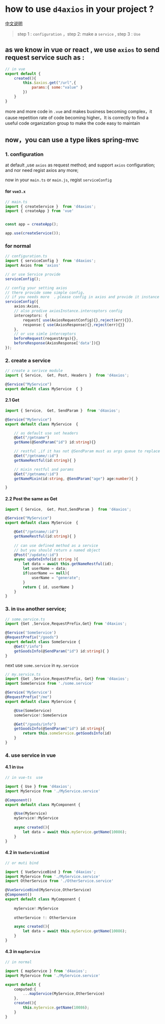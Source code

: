 # how to use `d4axios` in your project ?

[中文说明](./README_zh.md)

> step 1 : `configuration` ，step 2: make a `service` , step 3 : `Use`

## as we know in vue or react , we use `axios` to send  request service such as :

```js
// in vue
export default {
    created(){
        this.$axios.get("/url",{
            params:{ some:"value" }
        })
    }
}
```
more and more code in `.vue` and makes business becoming complex，it cause repetition rate of code becoming higher。It is correctly to find a useful code organization group to make the code easy to maintain

## now，you can use a type likes spring-mvc 

### 1. configuration
at default ,use `axios` as request method; and support `axios` configuration;
and nor need regist axios any more;

now in your `main.ts` or `main.js`, regist `serviceConfig`
#### for `vue3.x`
```ts
// main.ts
import { createService }  from 'd4axios';
import { createApp } from 'vue'


const app = createApp();

app.use(createService());

```
### for normal
```ts
// configuration.ts
import { serviceConfig }  from 'd4axios';
import Axios from 'axios'

// or use Service provide 
serviceConfig();

// config your setting axios 
// there provide some simple config，
// if you needs more  ，please config in axios and provide it instance
serviceConfig({ 
    axios:Axios,
    // also prodive axiosInstance.interceptors config
    interceptors: {
        request{ use(AxiosRequestConfig){},reject(err){}},
        response:{ use(AxiosResponse){},reject(err){}}
    },
    // or use simle interceptors
    beforeRequest(requestArgs){},
    beforeResponse(AxiosResponse['data']){}
});
```

### 2. create a service
```ts
// create a serivce module
import { Service,  Get, Post, Headers }  from 'd4axios';

@Service("MyService")
export default class MyService  { }
```

#### 2.1 Get
```ts
import { Service,  Get, SendParam }  from 'd4axios';

@Service("MyService")
export default class MyService  { 

    // as default use set headers
    @Get("/getname")
    getName(@SendParam("id") id:string){}

    // restful ,if it has not @SendParam must as args queue to replace 
    @Get("/getname/:id")
    getNameRestful(id:string){ }

    // mixin restful and params
    @Get("/getname/:id")
    getNameMixin(id:string, @SendParam("age") age:number){ }

}
```

#### 2.2 Post the same as Get 

```ts
import { Service,  Get, Post,SendParam }  from 'd4axios';

@Service("MyService")
export default class MyService  { 

    @Get("/getname/:id")
    getNameRestful(id:string){ }
    
    // can use defined method as a service
    // but you should return a named object
    @Post("/update/:id")
    async updateInfo(id:string ){
        let data = await this.getNameRestful(id);
        let userName = data;
        if(userName == null){
            userName = "generate";
        }
        return { id, userName }
    }
}
```

### 3. in `Use` another service;

```ts
// some.service.ts
import {Get ,Service,RequestPrefix,Get} from 'd4axios';

@Service('SomeService')
@RequestPrefix("/goods")
export default class SomeService {
    @Get("/info")
    getGoodsInfo(@SendParam("id") id:string){ }
}

```
next use `some.service` in `my.service`

```ts
// my.service.ts
import {Get ,Service,RequestPrefix, Get} from 'd4axios';
import SomeService from './some.service'

@Service('MyService')
@RequestPrefix("/me")
export default class MyService {

    @Use(SomeService) 
    someService!:SomeService

    @Get("/goods/info")
    getGoodsInfo(@SendParam("id") id:string){ 
        return this.someService.getGoodsInfo(id)
    }
}

```

### 4. use service in vue

#### 4.1 in `Use`

```ts
// in vue-ts  use

import { Use } from 'd4axios';
import MyService from './MyService.service'

@Component()
export default class MyComponent {

    @Use(MyService) 
    myService!:MyService
    
    async created(){
        let data = await this.myService.getName(10086);
    }
}
```

#### 4.2 in `VueServiceBind`

```ts
// or muti bind

import { VueServiceBind } from 'd4axios';
import MyService from './MyService.service'
import OtherService from './OtherService.service'

@VueServiceBind(MyService,OtherService)
@Component()
export default class MyComponent {
    
    myService!:MyService
    
    otherService !: OtherService

    async created(){
        let data = await this.myService.getName(10086);
    }
}
```

#### 4.3 in `mapService`

```ts
// in normal 

import { mapService } from 'd4axios';
import MyService from './MyService.service'

export default {
    computed:{
        ...mapService(MyService,OtherService)
    },
    created(){
        this.myService.getName(10086);
    }
}
```